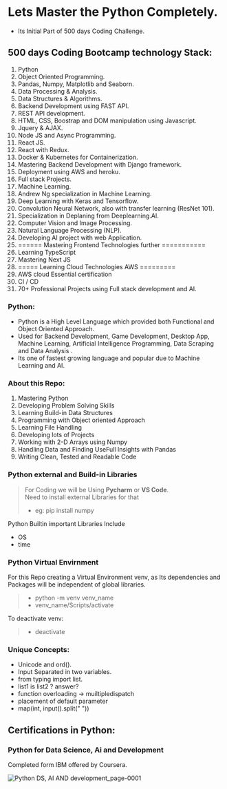 # Lets Master the Python Completely.

- Its Initial Part of 500 days Coding Challenge.

## 500 days Coding Bootcamp technology Stack:
01. Python
02. Object Oriented Programming.
03. Pandas, Numpy, Matplotlib and Seaborn.
04. Data Processing & Analysis.
05. Data Structures & Algorithms.
07. Backend Development using FAST API.
08. REST API development.
09. HTML, CSS, Boostrap and DOM manipulation using Javascript.
10. Jquery & AJAX.
11. Node JS and Async Programming.
12. React JS. 
13. React with Redux.
14. Docker & Kubernetes for Containerization.
15. Mastering Backend Development with Django framework.
16. Deployment using AWS and heroku.
17. Full stack Projects.
18. Machine Learning.
19. Andrew Ng specialization in Machine Learning.
20. Deep Learning with Keras and Tensorflow.
21. Convolution Neural Network, also with transfer learning (ResNet 101).
22. Specialization in Deplaning from Deeplearning.AI.
23. Computer Vision and Image Processing.
24. Natural Language Processing (NLP).
25. Developing AI project with web Application.
26. ====== Mastering Frontend Technologies further ===========
27. Learning TypeScript
28. Mastering Next JS
29. ===== Learning Cloud Technologies AWS =========
30. AWS cloud Essential certification
31. CI / CD
32. 70+ Professional Projects using Full stack development and AI. 


### Python:
- Python is a High Level Language which provided both Functional and Object Oriented Approach.
- Used for Backend Development, Game Development, Desktop App, Machine Learning, Artificial Intelligence Programming, Data Scraping and Data Analysis .
- Its one of fastest growing language and popular due to Machine Learning and AI.


### About this Repo:
1. Mastering Python
2. Developing Problem Solving Skills
3. Learning Build-in Data Structures
4. Programming with Object oriented Approach
5. Learning File Handling
6. Developing lots of Projects
6. Working with 2-D Arrays using Numpy
7. Handling Data and Finding UseFull Insights with Pandas
6. Writing Clean, Tested and Readable Code

### Python external and Build-in Libraries

> For Coding we will be Using __Pycharm__ or __VS Code__.<br />
> Need to install external Libraries for that <br />
> - eg: pip install numpy

Python Builtin important Libraries Include
- OS
- time


### Python Virtual Envirnment
For this Repo creating a Virtual Environment venv, as Its dependencies and Packages will be independent of global libraries. <br />
>  - python -m venv venv_name <br />
>  - venv_name/Scripts/activate <br />

To deactivate venv: <br />
> - deactivate


### Unique Concepts:
- Unicode and ord().
- Input Separated in two variables.
- from typing import list.
- list1 is list2  ? answer?
- function overloading -> muiltipledispatch
- placement of default parameter
- map(int, input().split(" "))

## Certifications in Python:


### Python for Data Science, Ai and Development
Completed form IBM offered by Coursera.

![Python DS, AI AND development_page-0001](https://github.com/HassanMahmoodAwan/Python-Programming-Mastering-Bootcamp/assets/125195617/8b1f8231-9ad5-4b85-9e24-e27ac7851b49)

